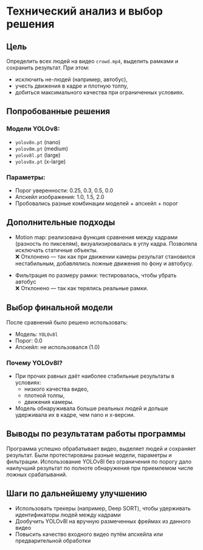 # Технический анализ и выбор решения

## Цель

Определить всех людей на видео `crowd.mp4`, выделить рамками и сохранить результат. При этом:
- исключить не-людей (например, автобус),
- учесть движения в кадре и плотную толпу,
- добиться максимального качества при ограниченных условиях.

## Попробованные решения

### Модели YOLOv8:
- `yolov8n.pt` (nano)
- `yolov8m.pt` (medium)
- `yolov8l.pt` (large)
- `yolov8x.pt` (x-large)

### Параметры:
- Порог уверенности: 0.25, 0.3, 0.5, 0.0
- Апскейл изображения: 1.0, 1.5, 2.0
- Пробовались разные комбинации моделей + апскейл + порог

## Дополнительные подходы

- Motion map: реализована функция сравнения между кадрами (разность по пикселям), визуализировалась в углу кадра. Позволяла исключать статичные объекты.  
  ❌ Отклонено — так как при движении камеры результат становился нестабильным, добавлялись ложные движения по фону и автобусу.

- Фильтрация по размеру рамки: тестировалась, чтобы убрать автобус  
  ❌ Отклонено — так как терялись реальные рамки.

## Выбор финальной модели

После сравнений было решено использовать:

- Модель: `YOLOv8l`
- Порог: 0.0
- Апскейл: не использовался (1.0)

### Почему YOLOv8l?

- При прочих равных даёт наиболее стабильные результаты в условиях:
  - низкого качества видео,
  - плотной толпы,
  - движения камеры.
- Модель обнаруживала больше реальных людей и дольше удерживала их в кадре, чем nano и x-версии.

## Выводы по результатам работы программы

Программа успешно обрабатывает видео, выделяет людей и сохраняет результат. Были протестированы разные модели, параметры и фильтрации. Использование YOLOv8l без ограничения по порогу дало наилучший результат по полноте обнаружения при приемлемом числе ложных срабатываний.

## Шаги по дальнейшему улучшению

- Использовать трекеры (например, Deep SORT), чтобы удерживать идентификаторы людей между кадрами
- Дообучить YOLOv8l на вручную размеченных фреймах из данного видео
- Повысить качество входного видео путём апскейла или предварительной обработки